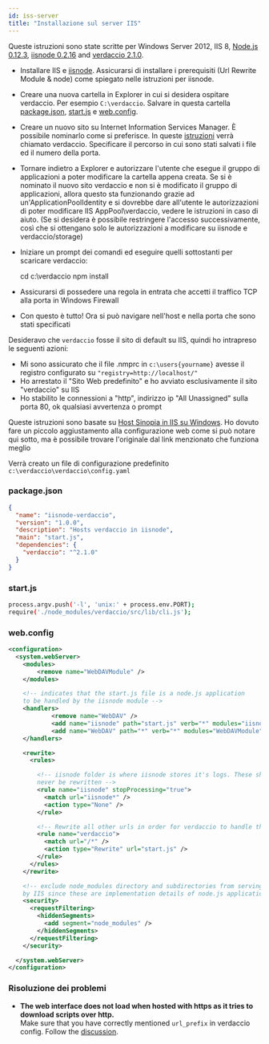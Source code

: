 ```yaml
---
id: iss-server
title: "Installazione sul server IIS"
---
```

Queste istruzioni sono state scritte per Windows Server 2012, IIS 8, [Node.js 0.12.3](https://nodejs.org/), [iisnode 0.2.16](https://github.com/tjanczuk/iisnode) and [verdaccio 2.1.0](https://github.com/verdaccio/verdaccio).

- Installare IIS e [iisnode](https://github.com/tjanczuk/iisnode). Assicurarsi di installare i prerequisiti (Url Rewrite Module & node) come spiegato nelle istruzioni per iisnode.
- Creare una nuova cartella in Explorer in cui si desidera ospitare verdaccio. Per esempio `C:\verdaccio`. Salvare in questa cartella [package.json](#packagejson), [start.js](#startjs) e [web.config](#webconfig).
- Creare un nuovo sito su Internet Information Services Manager. È possibile nominarlo come si preferisce. In queste [istruzioni](http://www.iis.net/learn/manage/configuring-security/application-pool-identities) verrà chiamato verdaccio. Specificare il percorso in cui sono stati salvati i file ed il numero della porta.
- Tornare indietro a Explorer e autorizzare l'utente che esegue il gruppo di applicazioni a poter modificare la cartella appena creata. Se si è nominato il nuovo sito verdaccio e non si è modificato il gruppo di applicazioni, allora questo sta funzionando grazie ad un'ApplicationPoolIdentity e si dovrebbe dare all'utente le autorizzazioni di poter modificare IIS AppPool\verdaccio, vedere le istruzioni in caso di aiuto. (Se si desidera è possibile restringere l'accesso successivamente, così che si ottengano solo le autorizzazioni a modificare su iisnode e verdaccio/storage)
- Iniziare un prompt dei comandi ed eseguire quelli sottostanti per scaricare verdaccio:

    cd c:\verdaccio
    npm install
    

- Assicurarsi di possedere una regola in entrata che accetti il traffico TCP alla porta in Windows Firewall
- Con questo è tutto! Ora si può navigare nell'host e nella porta che sono stati specificati

Desideravo che `verdaccio` fosse il sito di default su IIS, quindi ho intrapreso le seguenti azioni:

- Mi sono assicurato che il file .nmprc in `c:\users{yourname}` avesse il registro configurato su `"registry=http://localhost/"`
- Ho arrestato il "Sito Web predefinito" e ho avviato esclusivamente il sito "verdaccio" su IIS
- Ho stabilito le connessioni a "http", indirizzo ip "All Unassigned" sulla porta 80, ok qualsiasi avvertenza o prompt

Queste istruzioni sono basate su [Host Sinopia in IIS su Windows](https://gist.github.com/HCanber/4dd8409f79991a09ac75). Ho dovuto fare un piccolo aggiustamento alla configurazione web come si può notare qui sotto, ma è possibile trovare l'originale dal link menzionato che funziona meglio

Verrà creato un file di configurazione predefinito `c:\verdaccio\verdaccio\config.yaml`

### package.json

```json
{
  "name": "iisnode-verdaccio",
  "version": "1.0.0",
  "description": "Hosts verdaccio in iisnode",
  "main": "start.js",
  "dependencies": {
    "verdaccio": "^2.1.0"
  }
}
```

### start.js

```bash
process.argv.push('-l', 'unix:' + process.env.PORT);
require('./node_modules/verdaccio/src/lib/cli.js');
```

### web.config

```xml
<configuration>
  <system.webServer>
    <modules>
        <remove name="WebDAVModule" />
    </modules>

    <!-- indicates that the start.js file is a node.js application
    to be handled by the iisnode module -->
    <handlers>
            <remove name="WebDAV" />
            <add name="iisnode" path="start.js" verb="*" modules="iisnode" resourceType="Unspecified" requireAccess="Execute" />
            <add name="WebDAV" path="*" verb="*" modules="WebDAVModule" resourceType="Unspecified" requireAccess="Execute" />
    </handlers>

    <rewrite>
      <rules>

        <!-- iisnode folder is where iisnode stores it's logs. These should
        never be rewritten -->
        <rule name="iisnode" stopProcessing="true">
          <match url="iisnode*" />
          <action type="None" />
        </rule>

        <!-- Rewrite all other urls in order for verdaccio to handle these -->
        <rule name="verdaccio">
          <match url="/*" />
          <action type="Rewrite" url="start.js" />
        </rule>
      </rules>
    </rewrite>

    <!-- exclude node_modules directory and subdirectories from serving
    by IIS since these are implementation details of node.js applications -->
    <security>
      <requestFiltering>
        <hiddenSegments>
          <add segment="node_modules" />
        </hiddenSegments>
      </requestFiltering>
    </security>

  </system.webServer>
</configuration>
```

### Risoluzione dei problemi

- **The web interface does not load when hosted with https as it tries to download scripts over http.**  
    Make sure that you have correctly mentioned `url_prefix` in verdaccio config. Follow the [discussion](https://github.com/verdaccio/verdaccio/issues/622).